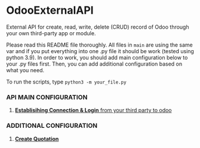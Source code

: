 # OdooExternalAPI
External API for create, read, write, delete (CRUD) record of Odoo through your own third-party app or module. 

Please read this README file thoroughly. All files in `main` are using the same var and if you put everything into one .py file it should be work (tested using python 3.9). In order to work, you should add main configuration below to your .py files first. Then, you can add additional configuration based on what you need.

To run the scripts, type `python3 -m your_file.py`

### API MAIN CONFIGURATION
1. [**Establisihing Connection & Login** from your third party to odoo](https://github.com/Altela/odooExternalAPI/blob/main/establish_connection.py)

### ADDITIONAL CONFIGURATION
1. [**Create Quotation**](https://github.com/Altela/odooExternalAPI/blob/main/create_quotation.py)
